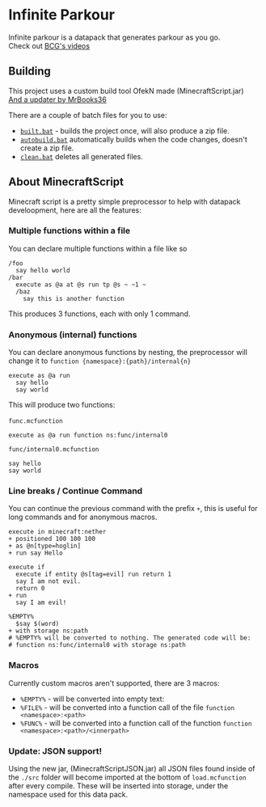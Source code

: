 # Infinite Parkour
Infinite parkour is a datapack that generates parkour as you go.<br>
Check out [BCG's videos](https://www.youtube.com/playlist?list=PLSZguD4jJp5oo_iQR-9B0YJo7vNYdANNP
)

## Building
This project uses a custom build tool OfekN made (MinecraftScript.jar)<br> [And a updater by MrBooks36](https://github.com/MrBooks36/Infinite-Parkour-datapack-updater
)

There are a couple of batch files for you to use:
- [`built.bat`](./build.bat) - builds the project once, will also produce a zip file.
- [`autobuild.bat`](./autobuild.bat) automatically builds when the code changes, doesn't create a zip file.
- [`clean.bat`](./clean.bat) deletes all generated files.
## About MinecraftScript
Minecraft script is a pretty simple preprocessor to help with datapack develoopment, here are all the features:
### Multiple functions within a file
You can declare multiple functions within a file like so
```
/foo
  say hello world
/bar
  execute as @a at @s run tp @s ~ ~1 ~
  /baz
    say this is another function
```
This produces 3 functions, each with only 1 command.
### Anonymous (internal) functions
You can declare anonymous functions by nesting, the preprocessor will change it to `function {namespace}:{path}/internal{n}`
```
execute as @a run
  say hello
  say world
```
This will produce two functions:<br><br>
`func.mcfunction`
```
execute as @a run function ns:func/internal0
```
`func/internal0.mcfunction`
```
say hello
say world
```
### Line breaks / Continue Command
You can continue the previous command with the prefix `+`, this is useful for long commands and for anonymous macros.
```
execute in minecraft:nether
+ positioned 100 100 100
+ as @n[type=hoglin]
+ run say Hello

execute if
  execute if entity @s[tag=evil] run return 1
  say I am not evil.
  return 0
+ run
  say I am evil!

%EMPTY%
  $say $(word)
+ with storage ns:path
# %EMPTY% will be converted to nothing. The generated code will be:
# function ns:func/internal0 with storage ns:path
```
### Macros
Currently custom macros aren't supported, there are 3 macros:
 - `%EMPTY%` - will be converted into empty text: ` `
 - `%FILE%` - will be converted into a function call of the file `function <namespace>:<path>`
 - `%FUNC%` - will be converted into a function call of the function `function <namespace>:<path>/<innerpath>`
### Update: JSON support!
Using the new jar, (MinecraftScriptJSON.jar) all JSON files found inside of the `./src` folder will become imported at the bottom of `load.mcfunction` after every compile.
These will be inserted into storage, under the namespace used for this data pack.
